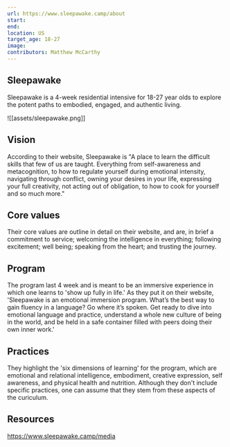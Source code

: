 ```yaml
---
url: https://www.sleepawake.camp/about
start: 
end: 
location: US
target_age: 18-27
image: 
contributors: Matthew McCarthy
---
```


## Sleepawake

Sleepawake is a 4-week residential intensive for 18-27 year olds to explore the potent paths to embodied, engaged, and authentic living.

![[assets/sleepawake.png]]

## Vision 

According to their website, Sleepawake is "A place to learn the difficult skills that few of us are taught. Everything from self-awareness and metacognition, to how to regulate yourself during emotional intensity, navigating through conflict, owning your desires in your life, expressing your full creativity, not acting out of obligation, to how to cook for yourself and so much more."

## Core values 

Their core values are outline in detail on their website, and are, in brief a commitment to service; welcoming the intelligence in everything; following excitement; well being; speaking from the heart; and trusting the journey. 
 
## Program 

The program last 4 week and is meant to be an immersive experience in which one learns to 'show up fully in life.' As they put it on their website, 'Sleepawake is an emotional immersion program. What’s the best way to gain fluency in a language? Go where it’s spoken. Get ready to dive into emotional language and practice, understand a whole new culture of being in the world, and be held in a safe container filled with peers doing their own inner work.'

## Practices

They highlight the 'six dimensions of learning' for the program, which are emotional and relational intelligence, embodiment, creative expression, self awareness, and physical health and nutrition. Although they don't include specific practices, one can assume that they stem from these aspects of the curiculum. 

## Resources 

https://www.sleepawake.camp/media